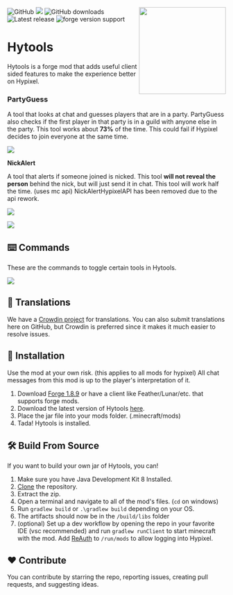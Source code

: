 <img align="right" src="https://raw.githubusercontent.com/udu3324/Hytools/main/src/main/resources/logo.png"  height="200"  width="200">

<img alt="GitHub" src="https://img.shields.io/github/license/udu3324/Hytools">
<a title="Crowdin" target="_blank" href="https://crowdin.com/project/slimefunaddon"><img src="https://badges.crowdin.net/slimefunaddon/localized.svg"></a>
<img alt="GitHub downloads"  src="https://img.shields.io/github/downloads/udu3324/hytools/total">
<img alt="Latest release"  src="https://img.shields.io/github/v/release/udu3324/Hytools">
<img alt="forge version support"  src="https://img.shields.io/badge/mod%20loader-Forge 1.8.9-e04e14">

  

# Hytools
Hytools is a forge mod that adds useful client sided features to make the experience better on Hypixel. 

### PartyGuess

A tool that looks at chat and guesses players that are in a party. PartyGuess also checks if the first player in that party is in a guild with anyone else in the party. This tool works about **73%** of the time. This could fail if Hypixel decides to join everyone at the same time.

![](https://cdn.modrinth.com/data/rZiwXEaU/images/e9f8f5f64e52005d750cb5a027153ee9f48d374b.png)

  

**NickAlert**

A tool that alerts if someone joined is nicked. This tool **will not reveal the person** behind the nick, but will just send it in chat. This tool will work half the time. (uses mc api) NickAlertHypixelAPI has been removed due to the api rework.

![](https://cdn.modrinth.com/data/rZiwXEaU/images/f5c311380dc62310d54e8c606d3f4c4f318b3b36.png)

![](https://cdn.modrinth.com/data/rZiwXEaU/images/6e247ac4e93bafe5e0bb3d451a28cb315e098f62.png)

## ⌨️ Commands

These are the commands to toggle certain tools in Hytools.

![](https://cdn.modrinth.com/data/rZiwXEaU/images/fcd0d95faeb663472687dffc9b4e93f921689460.png)

 
## 📜 Translations

We have a [Crowdin project](https://crowdin.com/project/slimefunaddon) for translations. You can also submit translations here on GitHub, but Crowdin is preferred since it makes it much easier to resolve issues.

## 💾 Installation

Use the mod at your own risk. (this applies to all mods for hypixel) All chat messages from this mod is up to the player's interpretation of it.

 1. Download [Forge 1.8.9](https://files.minecraftforge.net/net/minecraftforge/forge/index_1.8.9.html) or have a client like Feather/Lunar/etc. that supports forge mods.
 2. Download the latest version of Hytools [here](https://github.com/udu3324/Hytools/releases/latest).
 3. Place the jar file into your mods folder. (.minecraft/mods)
 4. Tada! Hytools is installed.

## 🛠️ Build From Source

If you want to build your own jar of Hytools, you can!

 1. Make sure you have Java Development Kit 8 Installed.
 2. [Clone](https://github.com/udu3324/Hytools/archive/refs/heads/main.zip) the repository.
 3. Extract the zip.
 4. Open a terminal and navigate to all of the mod's files. (`cd` on windows)
 5. Run `gradlew build` or `.\gradlew build` depending on your OS.
 6. The artifacts should now be in the `/build/libs` folder
 7. (optional) Set up a dev workflow by opening the repo in your favorite IDE (vsc recommended) and run `gradlew runClient` to start minecraft with the mod. Add [ReAuth](https://www.curseforge.com/minecraft/mc-mods/reauth/files/4407996) to `/run/mods` to allow logging into Hypixel.

## ❤️ Contribute

You can contribute by starring the repo, reporting issues, creating pull requests, and suggesting ideas.

